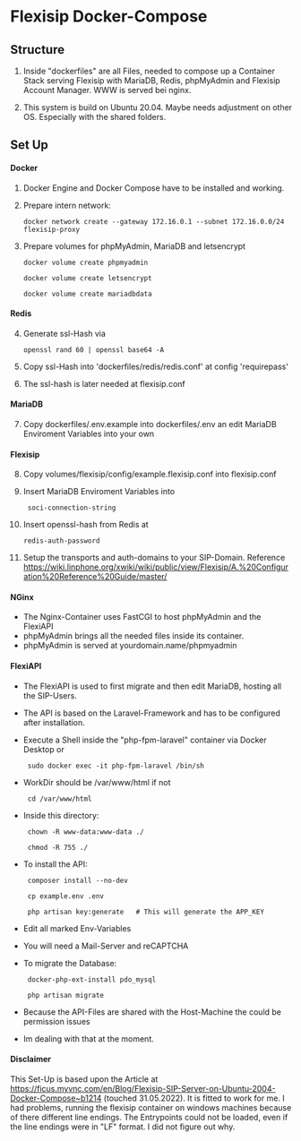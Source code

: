 # Flexisip Docker-Compose

## Structure
1. Inside "dockerfiles" are all Files, needed to compose up a Container Stack serving Flexisip with MariaDB, Redis, phpMyAdmin and Flexisip Account Manager. WWW is served bei nginx.

2. This system is build on Ubuntu 20.04. Maybe needs adjustment on other OS. Especially with the shared folders.

## Set Up

#### Docker
1. Docker Engine and Docker Compose have to be installed and working.
2. Prepare intern network:

    `docker network create --gateway 172.16.0.1 --subnet 172.16.0.0/24 flexisip-proxy`

3. Prepare volumes for phpMyAdmin, MariaDB and letsencrypt

    `docker volume create phpmyadmin`

    `docker volume create letsencrypt`

    `docker volume create mariadbdata`

#### Redis
4. Generate ssl-Hash via

    `openssl rand 60 | openssl base64 -A`

5. Copy ssl-Hash into 'dockerfiles/redis/redis.conf' at config 'requirepass'
6. The ssl-hash is later needed at flexisip.conf

#### MariaDB
7. Copy dockerfiles/.env.example into dockerfiles/.env an edit MariaDB Enviroment Variables into your own

#### Flexisip
8. Copy volumes/flexisip/config/example.flexisip.conf into flexisip.conf
9. Insert MariaDB Enviroment Variables into

        soci-connection-string

10. Insert openssl-hash from Redis at

        redis-auth-password

11. Setup the transports and auth-domains to your SIP-Domain. Reference https://wiki.linphone.org/xwiki/wiki/public/view/Flexisip/A.%20Configuration%20Reference%20Guide/master/

#### NGinx
 - The Nginx-Container uses FastCGI to host phpMyAdmin and the FlexiAPI
 - phpMyAdmin brings all the needed files inside its container.
 - phpMyAdmin is served at yourdomain.name/phpmyadmin

#### FlexiAPI
 - The FlexiAPI is used to first migrate and then edit MariaDB, hosting all the SIP-Users.
 - The API is based on the Laravel-Framework and has to be configured after installation.
 - Execute a Shell inside the "php-fpm-laravel" container via Docker Desktop or

        sudo docker exec -it php-fpm-laravel /bin/sh

 - WorkDir should be /var/www/html if not

        cd /var/www/html

 - Inside this directory:

        chown -R www-data:www-data ./

        chmod -R 755 ./

 - To install the API:

        composer install --no-dev

        cp example.env .env

        php artisan key:generate   # This will generate the APP_KEY

 - Edit all marked Env-Variables
 - You will need a Mail-Server and reCAPTCHA
 - To migrate the Database:

        docker-php-ext-install pdo_mysql

        php artisan migrate

 - Because the API-Files are shared with the Host-Machine the could be permission issues
 - Im dealing with that at the moment.


#### Disclaimer

This Set-Up is based upon the Article at https://ficus.myvnc.com/en/Blog/Flexisip-SIP-Server-on-Ubuntu-2004-Docker-Compose~b1214 (touched 31.05.2022).
It is fitted to work for me. I had problems, running the flexisip container on windows machines because of there different line endings. The Entrypoints could not be loaded, even if the line endings were in "LF" format. I did not figure out why.




